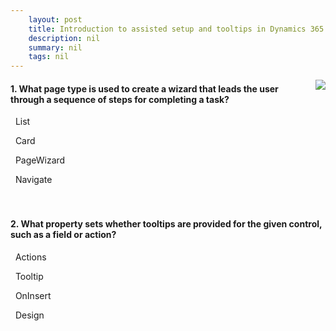 ```yaml
---
    layout: post
    title: Introduction to assisted setup and tooltips in Dynamics 365 Business Central  
    description: nil
    summary: nil
    tags: nil
---
```



 <a target="_blank" href="https://docs.microsoft.com/en-us/learn/modules/assisted-setup-tooltips/7-check/"><i class="fas fa-external-link-alt"></i> </a>
 <img align="right" src="https://docs.microsoft.com/en-us/learn/achievements/assisted-setup-tooltips.svg">
####  1. What page type is used to create a wizard that leads the user through a sequence of steps for completing a task?


<i class='far fa-square'></i> &nbsp;&nbsp;List

<i class='far fa-square'></i> &nbsp;&nbsp;Card

<i class='far fa-square'></i> &nbsp;&nbsp;PageWizard

<i class='fas fa-check-square' style='color: Dodgerblue;'></i> &nbsp;&nbsp;Navigate
<br />
<br />
<br />

####  2. What property sets whether tooltips are provided for the given control, such as a field or action?


<i class='far fa-square'></i> &nbsp;&nbsp;Actions

<i class='fas fa-check-square' style='color: Dodgerblue;'></i> &nbsp;&nbsp;Tooltip

<i class='far fa-square'></i> &nbsp;&nbsp;OnInsert

<i class='far fa-square'></i> &nbsp;&nbsp;Design
<br />
<br />
<br />
